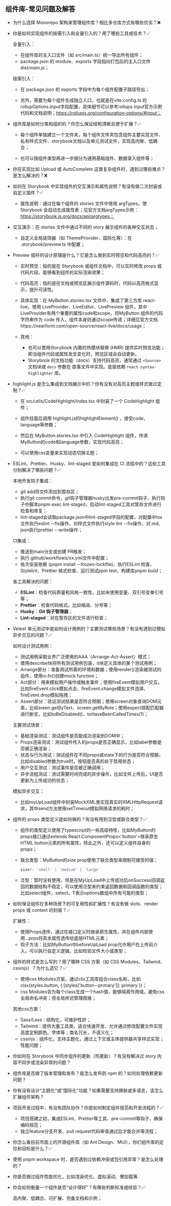 ## 组件库-常见问题及解答

- 为什么选择 Monorepo 架构来管理组件库？相比多仓库方式有哪些优劣？❌

- 你是如何实现组件的按需引入和全量引入的？用了哪些工具或技术？✅

  全量引入：

  - 在组件库的主入口文件（如 src/main.ts）统一导出所有组件；
  - package.json 的 module、exports 字段指向打包后的主入口文件 dist/main.js；

  按需引入：

  - 在 package.json 的 exports 字段中为每个组件配置子路径导出；

  - 另外，需要为每个组件生成独立入口，也就是在vite.config.ts 的 rollupOptions.input字段配置，具体细节可以参考rollups input官方示例代码和文档说明；https://rollupjs.org/configuration-options/#input；

- 组件库是如何分类和组织的？你怎么保证结构清晰且便于扩展？✅

  - 每个组件单独建立一个文件夹，每个组件文件夹包含组件主要实现文件、私有样式文件、storybook文档以及单元测试文件，实现高内聚、低耦合；

  - 也可以按组件类型再进一步细分为通用基础组件、数据录入组件等；

- 你在实现比如 Upload 或 AutoComplete 这类复杂组件时，遇到过哪些难点？是怎么解决的？❌

- 如何在 Storybook 中实现组件的交互演示和属性说明？有没有做二次封装或自定义插件？✅

  - 属性说明：通过在每个组件的 stories 文件中使用 argTypes，使Storybook 会自动生成属性表；见官方文档argTypes示例：https://storybook.js.org/docs/api/argtypes；

- 交互演示：在 stories 文件中通过不同的 story 展示组件的各种交互状态；

  - 自定义全局装饰器（如 ThemeProvider、国际化等）：在 .storybook/preview.ts 中配置；

- Preview 插件的设计原理是什么？它是怎么做到实时预览和代码高亮的？✅

  - 实时预览：指的是在 Storybook 或组件文档中，可以实时修改 props 或代码片段，能够看到组件的实际渲染效果；

  - 代码高亮：指的是在文档或预览区展示组件源码时，代码以高亮格式显示，提升可读性。

  - 具体实现：在 MyButton.stories.tsx 文件中，集成了第三方库 react-live，使用 LiveProvider、LiveEditor、LivePreview 组件，其中LiveProvider有两个重要的属性code和scope，将MyButton 组件的代码字符串作为 code 传入，组件本身则通过scope传递；详细见官方文档https://nearform.com/open-source/react-live/docs/usage；
  - 其他：
    - 也可以使用Storybook 内置的热模块替换 (HMR) 提供实时预览功能；即当组件代码或属性发生变化时，预览区域会自动更新。
    - Storybook 的文档功能（docs）支持代码高亮，通常通过 `<Source>` 文档块或 `docs` 参数在 故事文件中实现。底层依赖 `react-syntax-highlighter` 库。

- highlight.js 是怎么集成到文档展示中的？你有没有对高亮主题或样式做过定制？✅

  - 在 src/utils/CodeHighlight/index.tsx 中封装了一个 CodeHighlight 组件；

  - 组件挂载后调用 highlight.js的highlightElement() ，接受code、language等参数；

  - 然后在 MyButton.stories.tsx 中引入 CodeHighlight 组件，传递MyButton的code和language参数，实现代码高亮；

  - 可以使用css变量来实现动态切换主题；

- ESLint、Prettier、Husky、lint-staged 是如何集成在 CI 流程中的？这些工具分别解决了哪些问题？✅

  本地开发钩子集成：

  - git add将文件添加到暂存区；
  - 执行git commit命令，git钩子管理器husky出发pre-commit钩子，执行钩子中脚本pnpm exec lint-staged，启动lint-staged工具对暂存文件进行检查和修复；
  - lint-staged会读取package.json中lint-staged字段的配置，对配置中tsx文件执行eslint --fix操作，对样式文件执行style lint --fix操作，对.md、json执行prettier --write操作；

  CI集成：

  - 推送到main分支或创建 PR触发；
  - 执行.github/workflows/xx.yml文件中配置；
  - 依次安装依赖 (pnpm install --frozen-lockfile)、执行ESLint 检查、Stylelint、Prettier 格式检查、运行测试ppm test、构建库pnpm build；

  各工具解决的问题：

  - **ESLint**：检查代码质量和风格一致性。比如未使用变量、双引号变单引号等；
  - **Prettier**：检查代码格式。比如缩进、分号等；
  - **Husky**：**Git 钩子管理器**；
  - **Lint-staged**：对在暂存区的文件进行检查；

- Vetest 单元测试中是如何设计用例的？主要测试哪些场景？有没有遇到过模拟异步交互的问题？✅

  如何设计测试用例：

  - 测试用例采取业界广泛使用的AAA（Arrange-Act-Assert）模式；
  - 使用describe块将所有测试用例包装，it块定义具体的某个测试用例；
  - Arrange部分：准备测试所需的环境和数据；使用render()渲染被测试的组件，使用vi.fn()创建mock function；
  - Act部分：用来模拟用户操作或触发事件；使用fireEvent模拟用户交互，比如fireEvent.click模拟点击、fireEvent.change模拟文件选择、fireEvent.drop模拟拖拽；
  - Assert部分：验证测试结果是否符合预期；使用screen对象查询DOM元素，比如sreen.getByText、screen.getByRole；使用expect搭配匹配器进行断言，比如toBeDisabled()、toHaveBeenCalledTimes(1)；

  主要测试场景：

  - 基础渲染测试：测试组件是否能成功渲染到DOM中；
  - Props渲染测试：测试组件传入的props是否正确显示，比如label参数是否被正确渲染；
  - 状态与行为测试：测试组件在不同props或state下的行为是否符合预期，比如disabled参数为true时，按钮是否真的处于禁用状态；
  - 用户交互测试：测试事件是否被正确调用；
  - 异步流程测试：测试需要时间完成的异步操作，比如文件上传后，UI是否更新为上传成功的状态；

  模拟异步交互：

  - 比如myUpLoad组件中封装MockXML类实现真实的XMLHttpRequest请求，其中send方法使用setTimeout模拟网络请求的耗时；

- 组件的 props 类型定义是如何做的？有没有用到泛型或联合类型？✅

  - 组件的类型定义使用了typescript的一些高级特性，比如MyButton的props接口通过extends React.ComponentProps<'button'>继承原生HTML button元素的所有属性，除此之外，还可以定义组件自身的props；

  - 联合类型：MyButton的size prop使用了联合类型来限制可接受的值；

    ```ts
    size?: 'small' | 'medium' | 'large'
    ```

  - 泛型：暂时没有使用，但是在MyUpLoad中上传成功后onSuccess回调返回的数据结构不稳定，可以使用泛型来约束返回数据和回调函数的类型；比如select组件，select<T>，T表示options数组中所有可能的类型；

- 如何保证组件在多种场景下的可复用性和扩展性？有没有做 slots、render props 或 context 的封装？✅

  扩展性：

  - 使用Props透传，通过在接口定义时继承原生属性，并在组件内部使用...prps将其余属性透传给底层HTML元素；
  - 钩子方法：比如MyButton中beforeUpLoad prop允许用户在上传前介入，可以执行自定义逻辑，比如校验文件大小或类型；

- 组件的样式是怎么写的？用了哪种 CSS 方案（如 CSS Modules、Tailwind、cssinjs）？为什么选它？✅

  - 使用css Modules方案，通过clix工具库组合class名称，比如clsx(styles.button, { [styles['button--primary']]: primary })；
  - css Modules会为每个class生成一个hash值，能够隔离作用域，避免css全局命名冲突；但全局样式管理困难；

  其他css方案：

  - Sass/Less：结构化，可维护性好；
  - Tailwind：提供大量工具类，适合快速开发、允许通过修改配置文件实现高度定制颜色、字体等；类名冗长，不语义化；
  - cssinjs：组件化，支持主题化，通过上下文或主体提供器共享样式实现；性能问题；

- 你如何在 Storybook 中同步组件的更新（热更新）？有没有解决过 story 内容不同步或渲染异常的问题？

- 组件库是否做了版本管理和发布？是怎么发布到 npm 的？如何处理依赖更新问题？

- 你有没有设计“主题化”或“国际化”功能？如果需要支持换肤或多语言，该怎么扩展组件架构？



- 项目开发过程中，有没有团队协作？你是如何制定组件规范和开发流程的？✅

  - 项目搭建之初，集成ESLint、Prettier等工具、pre-commit等钩子，确保编码规范；
  - 独立feature分支开发、pull request代码审查通过后才能合并等流程；

- 你怎么看目前市面上的开源组件库（如 Ant Design、MUI），你们组件库的定位和目标是什么？✅

- 使用 pnpm workspace 时，是否遇到过依赖冲突或包引用异常？是怎么处理的？

- 你是否做过组件性能优化，比如渲染优化、虚拟滚动、懒加载等

- 你会如何衡量一个组件是否“设计得好”？有哪些判断标准或经验？✅

  高内聚、低耦合、可扩展、完备文档和示例；
